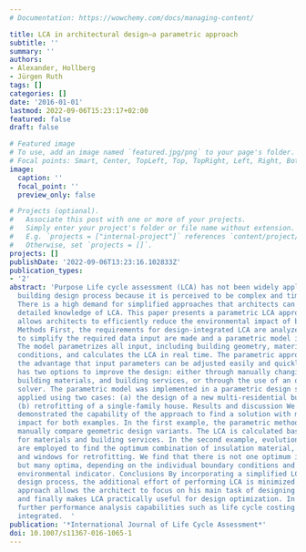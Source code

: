 ```yaml
---
# Documentation: https://wowchemy.com/docs/managing-content/

title: LCA in architectural design—a parametric approach
subtitle: ''
summary: ''
authors:
- Alexander, Hollberg
- Jürgen Ruth
tags: []
categories: []
date: '2016-01-01'
lastmod: 2022-09-06T15:23:17+02:00
featured: false
draft: false

# Featured image
# To use, add an image named `featured.jpg/png` to your page's folder.
# Focal points: Smart, Center, TopLeft, Top, TopRight, Left, Right, BottomLeft, Bottom, BottomRight.
image:
  caption: ''
  focal_point: ''
  preview_only: false

# Projects (optional).
#   Associate this post with one or more of your projects.
#   Simply enter your project's folder or file name without extension.
#   E.g. `projects = ["internal-project"]` references `content/project/deep-learning/index.md`.
#   Otherwise, set `projects = []`.
projects: []
publishDate: '2022-09-06T13:23:16.102833Z'
publication_types:
- '2'
abstract: 'Purpose Life cycle assessment (LCA) has not been widely applied in the
  building design process because it is perceived to be complex and time-consuming.
  There is a high demand for simplified approaches that architects can use without
  detailed knowledge of LCA. This paper presents a parametric LCA approach, which
  allows architects to efficiently reduce the environmental impact of building designs.
  Methods First, the requirements for design-integrated LCA are analyzed. Then, assumptions
  to simplify the required data input are made and a parametric model is established.
  The model parametrizes all input, including building geometry, materials, and boundary
  conditions, and calculates the LCA in real time. The parametric approach possesses
  the advantage that input parameters can be adjusted easily and quickly. The architect
  has two options to improve the design: either through manually changing geometry,
  building materials, and building services, or through the use of an optimization
  solver. The parametric model was implemented in a parametric design software and
  applied using two cases: (a) the design of a new multi-residential building, and
  (b) retrofitting of a single-family house. Results and discussion We have successfully
  demonstrated the capability of the approach to find a solution with minimum environmental
  impact for both examples. In the first example, the parametric method is used to
  manually compare geometric design variants. The LCA is calculated based on assumptions
  for materials and building services. In the second example, evolutionary algorithms
  are employed to find the optimum combination of insulation material, heating system,
  and windows for retrofitting. We find that there is not one optimum insulation thickness,
  but many optima, depending on the individual boundary conditions and the chosen
  environmental indicator. Conclusions By incorporating a simplified LCA into the
  design process, the additional effort of performing LCA is minimized. The parametric
  approach allows the architect to focus on his main task of designing the building
  and finally makes LCA practically useful for design optimization. In the future,
  further performance analysis capabilities such as life cycle costing can also be
  integrated.  '
publication: '*International Journal of Life Cycle Assessment*'
doi: 10.1007/s11367-016-1065-1
---
```

